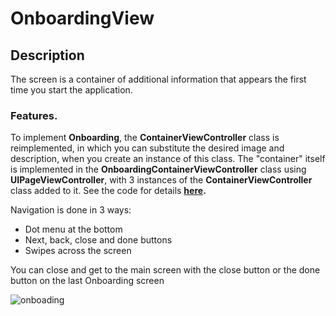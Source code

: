 # OnboardingView

## Description

The screen is a container of additional information that appears the first time you start the application.

### Features.

To implement __Onboarding__, the __ContainerViewController__ class is reimplemented, in which you can substitute the desired image and description, when you create an instance of this class.
The "container" itself is implemented in the __OnboardingContainerViewController__ class using __UIPageViewController__, with 3 instances of the __ContainerViewController__ class added to it.
See the code for details __[here](https://github.com/fserrazes/BankeyApp/blob/main/BankeyApp/Onboarding/OnboardingContainerViewController.swift).__

Navigation is done in 3 ways:
+ Dot menu at the bottom
+ Next, back, close and done buttons
+ Swipes across the screen

You can close and get to the main screen with the close button or the done button on the last Onboarding screen

![onboading](/.screenshots/onboarding.gif)
